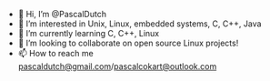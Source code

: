 - 👋 Hi, I’m @PascalDutch
- 👀 I’m interested in Unix, Linux, embedded systems, C, C++, Java
- 🌱 I’m currently learning C, C++, Linux
- 💞️ I’m looking to collaborate on open source Linux projects!
- 📫 How to reach me pascaldutch@gmail.com/pascalcokart@outlook.com

<!---
PascalDutch/PascalDutch is a ✨ special ✨ repository because its `README.md` (this file) appears on your GitHub profile.
You can click the Preview link to take a look at your changes.
--->
